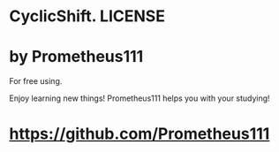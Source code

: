 # CyclicShift. LICENSE
# by Prometheus111

For free using. 

Enjoy learning new things! Prometheus111 helps you with your studying!
# https://github.com/Prometheus111 
